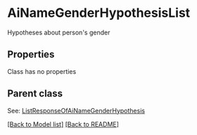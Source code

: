 # AiNameGenderHypothesisList
Hypotheses about person&#39;s gender             

## Properties
Class has no properties

## Parent class

See: [ListResponseOfAiNameGenderHypothesis](ListResponseOfAiNameGenderHypothesis.md)

[[Back to Model list]](Models.md) [[Back to README]](README.md)

